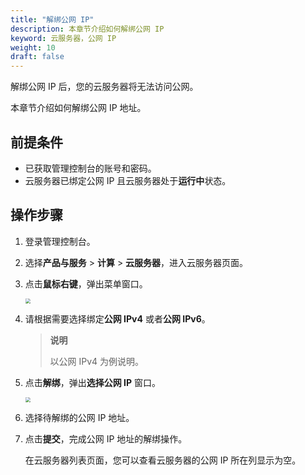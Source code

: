 ```yaml
---
title: "解绑公网 IP"
description: 本章节介绍如何解绑公网 IP
keyword: 云服务器，公网 IP
weight: 10
draft: false
---
```


解绑公网 IP 后，您的云服务器将无法访问公网。

本章节介绍如何解绑公网 IP 地址。

## 前提条件

- 已获取管理控制台的账号和密码。
- 云服务器已绑定公网 IP 且云服务器处于**运行中**状态。

## 操作步骤

1. 登录管理控制台。

1. 选择**产品与服务** > **计算** > **云服务器**，进入云服务器页面。

2. 点击**鼠标右键**，弹出菜单窗口。

   <img src="/compute/vm/_images/vm_pubip.png" style="zoom:50%;" />

3. 请根据需要选择绑定**公网 IPv4** 或者**公网 IPv6**。

   > **说明**
   >
   > 以公网 IPv4 为例说明。

4. 点击**解绑**，弹出**选择公网 IP** 窗口。

   <img src="/compute/vm/_images/vm_pubip_unbind_win.png" style="zoom:50%;" />

6. 选择待解绑的公网 IP 地址。

7. 点击**提交**，完成公网 IP 地址的解绑操作。

   在云服务器列表页面，您可以查看云服务器的公网 IP 所在列显示为空。
